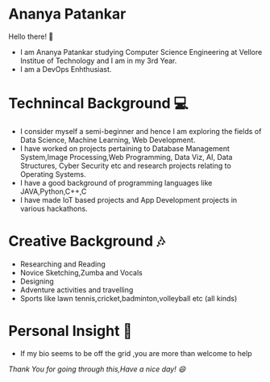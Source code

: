 # Ananya Patankar 
Hello there! 👋
* I am Ananya Patankar studying Computer Science Engineering at Vellore Institue of Technology and I am in my 3rd Year.
* I am a DevOps Enhthusiast.
# Technincal Background 💻
* I consider myself a semi-beginner and hence I am exploring the fields of Data Science, Machine Learning, Web Development.
* I have worked on projects pertaining to Database Management System,Image Processing,Web Programming, Data Viz, AI, Data Structures, Cyber Security etc and research projects relating to Operating Systems.
* I have a good background of programming languages like JAVA,Python,C++,C
* I have made IoT based projects and App Development projects in various hackathons.
# Creative Background 🎶
* Researching and Reading
* Novice Sketching,Zumba and Vocals
* Designing
* Adventure activities and travelling
* Sports like lawn tennis,cricket,badminton,volleyball etc (all kinds)
# Personal Insight 💜
* If my bio seems to be off the grid ,you are more than welcome to help

*Thank You for going through this,Have a nice day! 😄*
